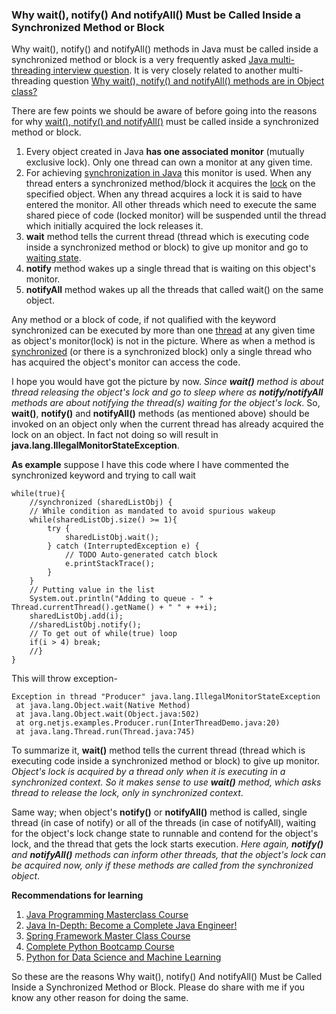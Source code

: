 ### Why wait(), notify() And notifyAll() Must be Called Inside a Synchronized Method or Block

Why wait(), notify() and notifyAll() methods in Java must be called inside a synchronized method or block is a very frequently asked [Java multi-threading interview question](https://www.netjstech.com/2015/08/java-multi-threading-interview-questions.html). It is very closely related to another multi-threading question [Why wait(), notify() and notifyAll() methods are in Object class?](https://www.netjstech.com/2015/07/why-wait-notify-and-notifyall-methods-in-object-class-java-multi-threading.html)

There are few points we should be aware of before going into the reasons for why [wait(), notify() and notifyAll()](https://www.netjstech.com/2015/07/inter-thread-communiction-wait-notify-java-multi-thread.html) must be called inside a synchronized method or block.

1. Every object created in Java **has one associated monitor** (mutually exclusive lock). Only one thread can own a monitor at any given time.
2. For achieving [synchronization in Java](https://www.netjstech.com/2015/06/synchronization-in-java-multithreading-synchronizing-thread.html) this monitor is used. When any thread enters a synchronized method/block it acquires the [lock](https://www.netjstech.com/2016/05/lock-striping-in-java-concurrency.html) on the specified object. When any thread acquires a lock it is said to have entered the monitor. All other threads which need to execute the same shared piece of code (locked monitor) will be suspended until the thread which initially acquired the lock releases it.
3. **wait** method tells the current thread (thread which is executing code inside a synchronized method or block) to give up monitor and go to [waiting state](https://www.netjstech.com/2015/06/lifecycle-of-thread-thread-states-in-java-multithreading.html).
4. **notify** method wakes up a single thread that is waiting on this object's monitor.
5. **notifyAll** method wakes up all the threads that called wait() on the same object.

Any method or a block of code, if not qualified with the keyword synchronized can be executed by more than one [thread](https://www.netjstech.com/2015/06/creating-thread-in-java.html) at any given time as object's monitor(lock) is not in the picture. Where as when a method is [synchronized](https://www.netjstech.com/2015/06/synchronization-in-java-multithreading-synchronizing-thread.html) (or there is a synchronized block) only a single thread who has acquired the object's monitor can access the code.

I hope you would have got the picture by now. *Since **wait()** method is about thread releasing the object's lock and go to sleep where as **notify/notifyAll** methods are about notifying the thread(s) waiting for the object's lock*. So, **wait()**, **notify()** and **notifyAll()** methods (as mentioned above) should be invoked on an object only when the current thread has already acquired the lock on an object.
In fact not doing so will result in **java.lang.IllegalMonitorStateException**.

**As example** suppose I have this code where I have commented the synchronized keyword and trying to call wait

```
while(true){
    //synchronized (sharedListObj) {
    // While condition as mandated to avoid spurious wakeup
    while(sharedListObj.size() >= 1){
        try {
            sharedListObj.wait();
        } catch (InterruptedException e) {
            // TODO Auto-generated catch block
            e.printStackTrace();
        }
    }
    // Putting value in the list
    System.out.println("Adding to queue - " + Thread.currentThread().getName() + " " + ++i);
    sharedListObj.add(i);
    //sharedListObj.notify();    
    // To get out of while(true) loop
    if(i > 4) break;
    //}
}
```

This will throw exception-

```
Exception in thread "Producer" java.lang.IllegalMonitorStateException
 at java.lang.Object.wait(Native Method)
 at java.lang.Object.wait(Object.java:502)
 at org.netjs.examples.Producer.run(InterThreadDemo.java:20)
 at java.lang.Thread.run(Thread.java:745)
```

To summarize it, **wait()** method tells the current thread (thread which is executing code inside a synchronized method or block) to give up monitor. *Object's lock is acquired by a thread only when it is executing in a synchronized context. So it makes sense to use **wait()** method, which asks thread to release the lock, only in synchronized context*.

Same way; when object's **notify()** or **notifyAll()** method is called, single thread (in case of notify) or all of the threads (in case of notifyAll), waiting for the object's lock change state to runnable and contend for the object's lock, and the thread that gets the lock starts execution. *Here again, **notify()** and **notifyAll()** methods can inform other threads, that the object's lock can be acquired now, only if these methods are called from the synchronized object*.

**Recommendations for learning**

1. [Java Programming Masterclass Course](https://click.linksynergy.com/deeplink?id=*H/8FfjgiRQ&mid=39197&murl=https%3A%2F%2Fwww.udemy.com%2Fjava-the-complete-java-developer-course%2F)
2. [Java In-Depth: Become a Complete Java Engineer!](https://click.linksynergy.com/deeplink?id=*H/8FfjgiRQ&mid=39197&murl=https%3A%2F%2Fwww.udemy.com%2Fjava-in-depth-become-a-complete-java-engineer%2F)
3. [Spring Framework Master Class Course](https://click.linksynergy.com/deeplink?id=*H/8FfjgiRQ&mid=39197&murl=https%3A%2F%2Fwww.udemy.com%2Fspring-tutorial-for-beginners%2F)
4. [Complete Python Bootcamp Course](https://click.linksynergy.com/deeplink?id=*H/8FfjgiRQ&mid=39197&murl=https%3A%2F%2Fwww.udemy.com%2Fcomplete-python-bootcamp%2F)
5. [Python for Data Science and Machine Learning](https://click.linksynergy.com/deeplink?id=*H/8FfjgiRQ&mid=39197&murl=https%3A%2F%2Fwww.udemy.com%2Fpython-for-data-science-and-machine-learning-bootcamp%2F)

So these are the reasons Why wait(), notify() And notifyAll() Must be Called Inside a Synchronized Method or Block. Please do share with me if you know any other reason for doing the same.